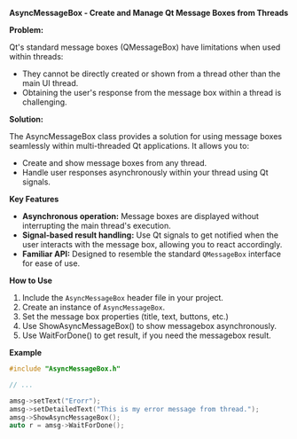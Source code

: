 **AsyncMessageBox - Create and Manage Qt Message Boxes from Threads**

**Problem:**

Qt's standard message boxes (QMessageBox) have limitations when used within threads:

* They cannot be directly created or shown from a thread other than the main UI thread.
* Obtaining the user's response from the message box within a thread is challenging.

**Solution:**

The AsyncMessageBox class provides a solution for using message boxes seamlessly within multi-threaded Qt applications. It allows you to:

* Create and show message boxes from any thread.
* Handle user responses asynchronously within your thread using Qt signals.

**Key Features**

* **Asynchronous operation:** Message boxes are displayed without interrupting the main thread's execution.
* **Signal-based result handling:**  Use Qt signals to get notified when the user interacts with the message box, allowing you to react accordingly.
* **Familiar API:**  Designed to resemble the standard `QMessageBox` interface for ease of use.

**How to Use**

1. Include the `AsyncMessageBox` header file in your project.
2. Create an instance of `AsyncMessageBox`.
3. Set the message box properties (title, text, buttons, etc.)
4. Use ShowAsyncMessageBox() to show messagebox asynchronously. 
5. Use WaitForDone() to get result, if you need the messagebox result.

**Example**

```c++
#include "AsyncMessageBox.h"

// ...

amsg->setText("Erorr");
amsg->setDetailedText("This is my error message from thread.");
amsg->ShowAsyncMessageBox();
auto r = amsg->WaitForDone();
